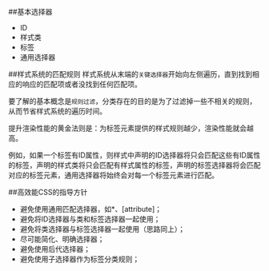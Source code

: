 ##基本选择器
- ID
- 样式类
- 标签
- 通用选择器

##样式系统的匹配规则
样式系统从末端的`关键选择器`开始向左侧遍历，直到找到相应的响应的匹配项或者没找到任何匹配项。

要了解的基本概念是`规则过滤`，分类存在的目的是为了过滤掉一些不相关的规则，从而节省样式系统的遍历时间。

提升渲染性能的黄金法则是：为标签元素提供的样式规则越少，渲染性能就会越高。

例如，如果一个标签有ID属性，则样式中声明的ID选择器将只会匹配这些有ID属性的标签，声明的样式类将只会匹配有样式属性的标签，声明的标签选择器将会匹配对应的标签元素，通用选择器将始终会对每一个标签元素进行匹配。

##高效能CSS的指导方针
- 避免使用通用匹配选择器，如*、[attribute]；
- 避免将ID选择器与类和标签选择器一起使用；
- 避免将类选择器与标签选择器一起使用（思路同上）；
- 尽可能简化、明确选择器；
- 避免使用后代选择器；
- 避免使用子选择器作为标签分类规则；